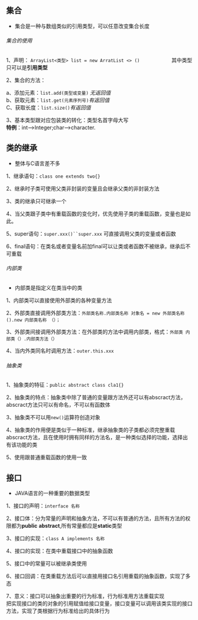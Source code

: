 ## 集合
+ 集合是一种与数组类似的引用类型，可以任意改变集合长度

###### 集合的使用
1、声明： `ArrayList<类型> list = new ArratList <> ()            `其中类型只可以是**引用类型**

2、集合的方法：  

a、添加元素：`list.add(类型或变量)` *无返回值*  
b、获取元素：`list.get(元素序列号)`*有返回值*  
C、获取长度：`list.size()`*有返回值*

3、基本类型跟对应包装类的转化：类型名首字母大写  
**特例**：int-->Integer;char-->character.

## 类的继承  
* 整体与C语言差不多

1、继承语句：`class one extends two{}`

2、继承时子类可使用父类非封装的变量且会继承父类的非封装方法

3、类的继承只可继承一个

4、当父类跟子类中有重载函数的变化时，优先使用子类的重载函数，变量也是如此。

5、super语句：`super.xxx()``super.xxx` 可直接调用父类的变量或者函数

6、final语句：在类名或者变量名前加final可以让类或者函数不被继承，继承后不可重载

###### 内部类
*  内部类是指定义在类当中的类

1、内部类可以直接使用外部类的各种变量方法

2、外部类直接调用外部类方法：`外部类名称.内部类名称 对象名 = new 外部类名称().new 内部类名称 （）；`

3、外部类间接调用外部类方法：在外部类的方法中调用内部类，格式：`外部类 内部类（）.内部类方法（）`

4、当内外类同名时调用方法：`outer.this.xxx`
######  抽象类  
1、抽象类的特征：`public abstract class cla1{}`

2、抽象类的特点：抽象类中除了普通的变量跟方法外还可以有abscract方法，abscract方法只可以有命名，不可以有函数体

3、抽象类不可以用`new()`运算符创造对象

4、抽象类的作用便是类似于一种标准，继承抽象类的子类都必须完整重载abscract方法，且在使用时拥有同样的方法名，是一种类似选择的功能，选择出有该功能的类

5、使用跟普通重载函数的使用一致

## 接口
* JAVA语言的一种重要的数据类型  

1、接口的声明：`interface 名称`

2、接口体：分为常量的声明和抽象方法，不可以有普通的方法，且所有方法的权限都为**public** **abstract**,所有常量都应是**static**类型

3、接口的实现：`class A implements 名称`

4、接口的实现：在类中重载接口中的抽象函数

5、接口中的常量可以被继承类使用

6、接口回调：在类重载方法后可以直接用接口名引用重载的抽象函数，实现了多态

7、意义：接口可以抽象出重要的行为标准，行为标准用方法重载实现  
把实现接口的类的对象的引用赋值给接口变量，接口变量可以调用该类实现的接口方法，实现了类根据行为标准给出的具体行为


                       